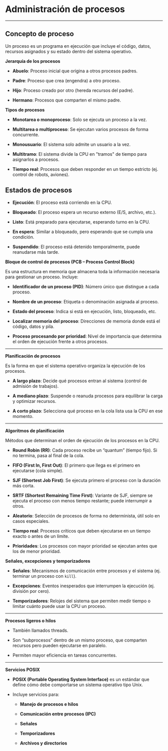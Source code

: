 # Administración de procesos

---

## Concepto de proceso

Un proceso es un programa en ejecución que incluye el código, datos, recursos asignados y su estado dentro del sistema operativo.

**Jerarquía de los procesos**

- **Abuelo**: Proceso inicial que origina a otros procesos padres.

- **Padre**: Proceso que crea (engendra) a otro proceso.

- **Hijo**: Proceso creado por otro (hereda recursos del padre).

- **Hermano**: Procesos que comparten el mismo padre.

**Tipos de procesos**

- **Monotarea o monoproceso**: Solo se ejecuta un proceso a la vez.

- **Multitarea o multiproceso**: Se ejecutan varios procesos de forma concurrente.

- **Monousuario**: El sistema solo admite un usuario a la vez.

- **Multitramo**: El sistema divide la CPU en "tramos" de tiempo para asignarlos a procesos.

- **Tiempo real**: Procesos que deben responder en un tiempo estricto (ej. control de robots, aviones).

## Estados de procesos

- **Ejecución**: El proceso está corriendo en la CPU.

- **Bloqueado**: El proceso espera un recurso externo (E/S, archivo, etc.).

- **Listo**: Está preparado para ejecutarse, esperando turno en la CPU.

- **En espera**: Similar a bloqueado, pero esperando que se cumpla una condición.

- **Suspendido**: El proceso está detenido temporalmente, puede reanudarse más tarde.

**Bloque de control de procesos (PCB – Process Control Block)**

Es una estructura en memoria que almacena toda la información necesaria para gestionar un proceso. Incluye:

- **Identificador de un proceso (PID)**: Número único que distingue a cada proceso.

- **Nombre de un proceso**: Etiqueta o denominación asignada al proceso.

- **Estado del proceso**: Indica si está en ejecución, listo, bloqueado, etc.

- **Localizar memoria del proceso**: Direcciones de memoria donde está el código, datos y pila.

- **Proceso procesando por prioridad**: Nivel de importancia que determina el orden de ejecución frente a otros procesos.

---

**Planificación de procesos**

Es la forma en que el sistema operativo organiza la ejecución de los procesos.

- **A largo plazo**: Decide qué procesos entran al sistema (control de admisión de trabajos).

- **A mediano plazo**: Suspende o reanuda procesos para equilibrar la carga y optimizar recursos.

- **A corto plazo**: Selecciona qué proceso en la cola lista usa la CPU en ese momento.

---

**Algoritmos de planificación**

Métodos que determinan el orden de ejecución de los procesos en la CPU.

- **Round Robin (RR)**: Cada proceso recibe un “quantum” (tiempo fijo). Si no termina, pasa al final de la cola.

- **FIFO (First In, First Out)**: El primero que llega es el primero en ejecutarse (cola simple).

- **SJF (Shortest Job First)**: Se ejecuta primero el proceso con la duración más corta.

- **SRTF (Shortest Remaining Time First)**: Variante de SJF, siempre se ejecuta el proceso con menos tiempo restante; puede interrumpir a otros.

- **Aleatorio**: Selección de procesos de forma no determinista, útil solo en casos especiales.

- **Tiempo real**: Procesos críticos que deben ejecutarse en un tiempo exacto o antes de un límite.

- **Prioridades**: Los procesos con mayor prioridad se ejecutan antes que los de menor prioridad.

**Señales, excepciones y temporizadores**

- **Señales**: Mecanismos de comunicación entre procesos y el sistema (ej. terminar un proceso con `kill`).

- **Excepciones**: Eventos inesperados que interrumpen la ejecución (ej. división por cero).

- **Temporizadores**: Relojes del sistema que permiten medir tiempo o limitar cuánto puede usar la CPU un proceso.

---

**Procesos ligeros o hilos**

- También llamados threads.

- Son “subprocesos” dentro de un mismo proceso, que comparten recursos pero pueden ejecutarse en paralelo.

- Permiten mayor eficiencia en tareas concurrentes.

---

**Servicios POSIX**

- **POSIX (Portable Operating System Interface)** es un estándar que define cómo debe comportarse un sistema operativo tipo Unix.

- Incluye servicios para:
  
  - **Manejo de procesos e hilos**
  
  - **Comunicación entre procesos (IPC)**
  
  - **Señales**
  
  - **Temporizadores**
  
  - **Archivos y directorios**




